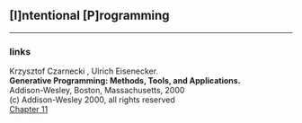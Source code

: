 ## [I]ntentional [P]rogramming
-----

### links

Krzysztof Czarnecki , Ulrich Eisenecker.<br>
<b>Generative Programming: Methods, Tools, and Applications.</b><br>
Addison-Wesley, Boston, Massachusetts, 2000<br>
(c) Addison-Wesley 2000, all rights reserved<br>
[Chapter 11](http://www.laputan.org/pub/sag/IP_chapter.pdf)

